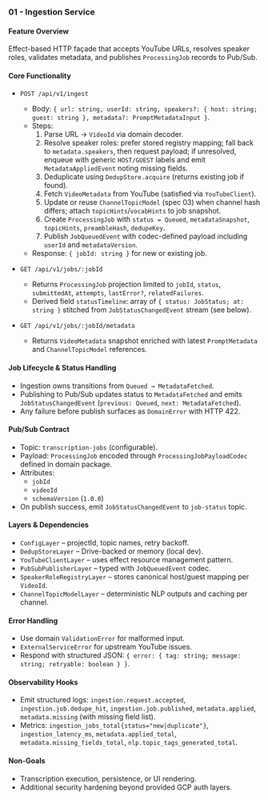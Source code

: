 ### 01 - Ingestion Service

#### Feature Overview

Effect-based HTTP façade that accepts YouTube URLs, resolves speaker roles, validates metadata, and publishes `ProcessingJob` records to Pub/Sub.

#### Core Functionality

- `POST /api/v1/ingest`

  - Body: `{ url: string, userId: string, speakers?: { host: string; guest: string }, metadata?: PromptMetadataInput }`.
  - Steps:
    1. Parse URL → `VideoId` via domain decoder.
    2. Resolve speaker roles: prefer stored registry mapping; fall back to `metadata.speakers`, then request payload; if unresolved, enqueue with generic `HOST/GUEST` labels and emit `MetadataAppliedEvent` noting missing fields.
    3. Deduplicate using `DedupStore.acquire` (returns existing job if found).
    4. Fetch `VideoMetadata` from YouTube (satisfied via `YouTubeClient`).
    5. Update or reuse `ChannelTopicModel` (spec 03) when channel hash differs; attach `topicHints`/`vocabHints` to job snapshot.
    6. Create `ProcessingJob` with `status = Queued`, `metadataSnapshot`, `topicHints`, `preambleHash`, `dedupeKey`.
    7. Publish `JobQueuedEvent` with codec-defined payload including `userId` and `metadataVersion`.
  - Response: `{ jobId: string }` for new or existing job.

- `GET /api/v1/jobs/:jobId`

  - Returns `ProcessingJob` projection limited to `jobId`, `status`, `submittedAt`, `attempts`, `lastError?`, `relatedFailures`.
  - Derived field `statusTimeline`: array of `{ status: JobStatus; at: string }` stitched from `JobStatusChangedEvent` stream (see below).

- `GET /api/v1/jobs/:jobId/metadata`

  - Returns `VideoMetadata` snapshot enriched with latest `PromptMetadata` and `ChannelTopicModel` references.

#### Job Lifecycle & Status Handling

- Ingestion owns transitions from `Queued → MetadataFetched`.
- Publishing to Pub/Sub updates status to `MetadataFetched` and emits `JobStatusChangedEvent` (`previous: Queued`, `next: MetadataFetched`).
- Any failure before publish surfaces as `DomainError` with HTTP 422.

#### Pub/Sub Contract

- Topic: `transcription-jobs` (configurable).
- Payload: `ProcessingJob` encoded through `ProcessingJobPayloadCodec` defined in domain package.
- Attributes:
  - `jobId`
  - `videoId`
  - `schemaVersion` (`1.0.0`)
- On publish success, emit `JobStatusChangedEvent` to `job-status` topic.

#### Layers & Dependencies

- `ConfigLayer` – projectId, topic names, retry backoff.
- `DedupStoreLayer` – Drive-backed or memory (local dev).
- `YouTubeClientLayer` – uses effect resource management pattern.
- `PubSubPublisherLayer` – typed with `JobQueuedEvent` codec.
- `SpeakerRoleRegistryLayer` – stores canonical host/guest mapping per `VideoId`.
- `ChannelTopicModelLayer` – deterministic NLP outputs and caching per channel.

#### Error Handling

- Use domain `ValidationError` for malformed input.
- `ExternalServiceError` for upstream YouTube issues.
- Respond with structured JSON: `{ error: { tag: string; message: string; retryable: boolean } }`.

#### Observability Hooks

- Emit structured logs: `ingestion.request.accepted`, `ingestion.job.dedupe_hit`, `ingestion.job.published`, `metadata.applied`, `metadata.missing` (with missing field list).
- Metrics: `ingestion_jobs_total{status="new|duplicate"}`, `ingestion_latency_ms`, `metadata.applied_total`, `metadata.missing_fields_total`, `nlp.topic_tags_generated_total`.

#### Non-Goals

- Transcription execution, persistence, or UI rendering.
- Additional security hardening beyond provided GCP auth layers.
